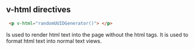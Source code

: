 ## v-html directives

```html
 <p v-html="randomUUIDGenerator()"> </p>
``` 
Is used to render html text into the page without the html tags. It is used to format html text into normal text views.
